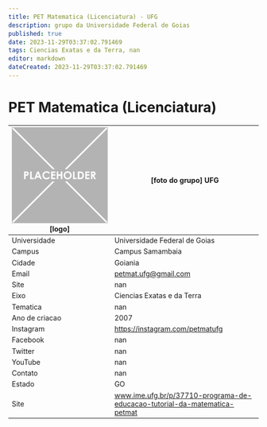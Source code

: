 ```yaml
---
title: PET Matematica (Licenciatura) - UFG
description: grupo da Universidade Federal de Goias
published: true
date: 2023-11-29T03:37:02.791469
tags: Ciencias Exatas e da Terra, nan
editor: markdown
dateCreated: 2023-11-29T03:37:02.791469
---
```


# PET Matematica (Licenciatura)


| ![placeholder.png](/placeholder.png) [logo] | [foto do grupo] UFG         |
| ------------------------------------------- | ------------------------------------------------- |
| Universidade                                | Universidade Federal de Goias      |
| Campus                                      | Campus Samambaia            |
| Cidade                                      | Goiania             |
| Email                                       | petmat.ufg@gmail.com             |
| Site                                        | nan              |
| Eixo                                        | Ciencias Exatas e da Terra              |
| Tematica                                    | nan          |
| Ano de criacao                              | 2007        |
| Instagram                                   | https://instagram.com/petmatufg         |
| Facebook                                    | nan          |
| Twitter                                     | nan           |
| YouTube                                     | nan           |
| Contato                                     | nan         |
| Estado                                      |  GO            |
| Site                                        | www.ime.ufg.br/p/37710-programa-de-educacao-tutorial-da-matematica-petmat |
